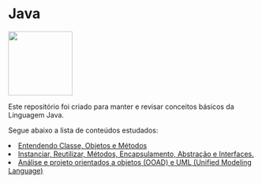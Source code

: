 # Java

<img src="https://media.giphy.com/media/Y0V3Gbcb6ZOUTmVeNL/giphy.gif" height="130" width="130">

<p>Este repositório foi criado para manter e revisar conceitos básicos da Linguagem Java.</p>

<p>Segue abaixo a lista de conteúdos estudados:</p>
<li><a href="https://github.com/alfeups/javafying/blob/master/classes-objetos-metodos/README.md">Entendendo Classe, Objetos e Métodos</a>
<li><a href="https://github.com/alfeups/javafying/tree/master/conceito-inst-reutil-meth-encaps-abst-interf">Instanciar, Reutilizar, Métodos, Encapsulamento, Abstração e Interfaces.</a>
<li><a href="https://github.com/alfeups/javafying/blob/master/OOAD%2C%20UML/README.md">Análise e projeto orientados a objetos (OOAD) e UML (Unified Modeling Language)</a>
